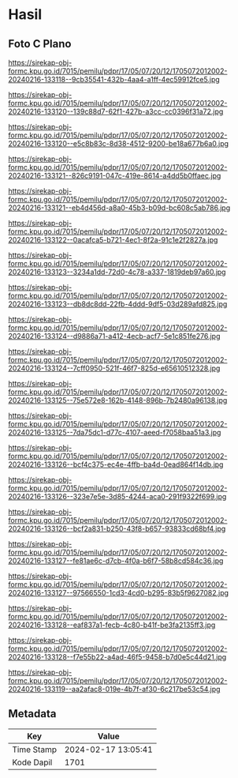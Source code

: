 # Hasil

## Foto C Plano

https://sirekap-obj-formc.kpu.go.id/7015/pemilu/pdpr/17/05/07/20/12/1705072012002-20240216-133118--9cb35541-432b-4aa4-a1ff-4ec59912fce5.jpg

https://sirekap-obj-formc.kpu.go.id/7015/pemilu/pdpr/17/05/07/20/12/1705072012002-20240216-133120--139c88d7-62f1-427b-a3cc-cc0396f31a72.jpg

https://sirekap-obj-formc.kpu.go.id/7015/pemilu/pdpr/17/05/07/20/12/1705072012002-20240216-133120--e5c8b83c-8d38-4512-9200-be18a677b6a0.jpg

https://sirekap-obj-formc.kpu.go.id/7015/pemilu/pdpr/17/05/07/20/12/1705072012002-20240216-133121--826c9191-047c-419e-8614-a4dd5b0ffaec.jpg

https://sirekap-obj-formc.kpu.go.id/7015/pemilu/pdpr/17/05/07/20/12/1705072012002-20240216-133121--eb4d456d-a8a0-45b3-b09d-bc608c5ab786.jpg

https://sirekap-obj-formc.kpu.go.id/7015/pemilu/pdpr/17/05/07/20/12/1705072012002-20240216-133122--0acafca5-b721-4ec1-8f2a-91c1e2f2827a.jpg

https://sirekap-obj-formc.kpu.go.id/7015/pemilu/pdpr/17/05/07/20/12/1705072012002-20240216-133123--3234a1dd-72d0-4c78-a337-1819deb97a60.jpg

https://sirekap-obj-formc.kpu.go.id/7015/pemilu/pdpr/17/05/07/20/12/1705072012002-20240216-133123--db8dc8dd-22fb-4ddd-9df5-03d289afd825.jpg

https://sirekap-obj-formc.kpu.go.id/7015/pemilu/pdpr/17/05/07/20/12/1705072012002-20240216-133124--d9886a71-a412-4ecb-acf7-5e1c851fe276.jpg

https://sirekap-obj-formc.kpu.go.id/7015/pemilu/pdpr/17/05/07/20/12/1705072012002-20240216-133124--7cff0950-521f-46f7-825d-e65610512328.jpg

https://sirekap-obj-formc.kpu.go.id/7015/pemilu/pdpr/17/05/07/20/12/1705072012002-20240216-133125--75e572e8-162b-4148-896b-7b2480a96138.jpg

https://sirekap-obj-formc.kpu.go.id/7015/pemilu/pdpr/17/05/07/20/12/1705072012002-20240216-133125--7da75dc1-d77c-4107-aeed-f7058baa51a3.jpg

https://sirekap-obj-formc.kpu.go.id/7015/pemilu/pdpr/17/05/07/20/12/1705072012002-20240216-133126--bcf4c375-ec4e-4ffb-ba4d-0ead864f14db.jpg

https://sirekap-obj-formc.kpu.go.id/7015/pemilu/pdpr/17/05/07/20/12/1705072012002-20240216-133126--323e7e5e-3d85-4244-aca0-291f9322f699.jpg

https://sirekap-obj-formc.kpu.go.id/7015/pemilu/pdpr/17/05/07/20/12/1705072012002-20240216-133126--bcf2a831-b250-43f8-b657-93833cd68bf4.jpg

https://sirekap-obj-formc.kpu.go.id/7015/pemilu/pdpr/17/05/07/20/12/1705072012002-20240216-133127--fe81ae6c-d7cb-4f0a-b6f7-58b8cd584c36.jpg

https://sirekap-obj-formc.kpu.go.id/7015/pemilu/pdpr/17/05/07/20/12/1705072012002-20240216-133127--97566550-1cd3-4cd0-b295-83b5f9627082.jpg

https://sirekap-obj-formc.kpu.go.id/7015/pemilu/pdpr/17/05/07/20/12/1705072012002-20240216-133128--eaf837a1-fecb-4c80-b41f-be3fa2135ff3.jpg

https://sirekap-obj-formc.kpu.go.id/7015/pemilu/pdpr/17/05/07/20/12/1705072012002-20240216-133128--f7e55b22-a4ad-46f5-9458-b7d0e5c44d21.jpg

https://sirekap-obj-formc.kpu.go.id/7015/pemilu/pdpr/17/05/07/20/12/1705072012002-20240216-133119--aa2afac8-019e-4b7f-af30-6c217be53c54.jpg


## Metadata

| Key        | Value               |
| ---------- | ------------------- |
| Time Stamp | 2024-02-17 13:05:41 |
| Kode Dapil | 1701                |




